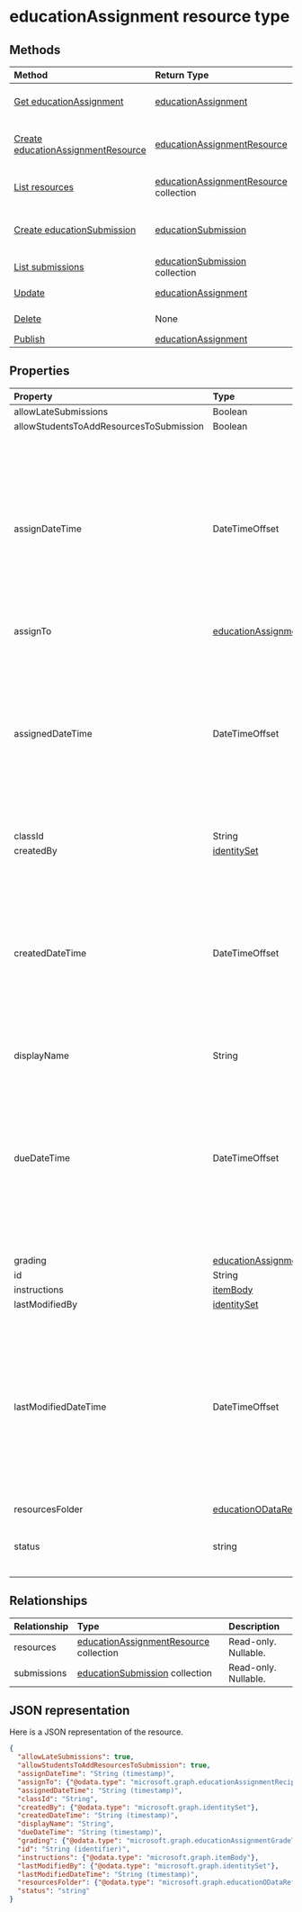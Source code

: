 # educationAssignment resource type




## Methods

| Method		   | Return Type	|Description|
|:---------------|:--------|:----------|
|[Get educationAssignment](../api/educationassignment_get.md) | [educationAssignment](educationassignment.md) |Read properties and relationships of educationAssignment object.|
|[Create educationAssignmentResource](../api/educationassignment_post_resources.md) |[educationAssignmentResource](educationassignmentresource.md)| Create a new educationAssignmentResource by posting to the resources collection.|
|[List resources](../api/educationassignment_list_resources.md) |[educationAssignmentResource](educationassignmentresource.md) collection| Get a educationAssignmentResource object collection.|
|[Create educationSubmission](../api/educationassignment_post_submissions.md) |[educationSubmission](educationsubmission.md)| Create a new educationSubmission by posting to the submissions collection.|
|[List submissions](../api/educationassignment_list_submissions.md) |[educationSubmission](educationsubmission.md) collection| Get a educationSubmission object collection.|
|[Update](../api/educationassignment_update.md) | [educationAssignment](educationassignment.md)	|Update educationAssignment object. |
|[Delete](../api/educationassignment_delete.md) | None |Delete educationAssignment object. |
|[Publish](../api/educationassignment_publish.md)|[educationAssignment](educationassignment.md)||

## Properties
| Property	   | Type	|Description|
|:---------------|:--------|:----------|
|allowLateSubmissions|Boolean||
|allowStudentsToAddResourcesToSubmission|Boolean||
|assignDateTime|DateTimeOffset|The Timestamp type represents date and time information using ISO 8601 format and is always in UTC time. For example, midnight UTC on Jan 1, 2014 would look like this: `'2014-01-01T00:00:00Z'`|
|assignTo|[educationAssignmentRecipient](educationassignmentrecipient.md)||
|assignedDateTime|DateTimeOffset|The Timestamp type represents date and time information using ISO 8601 format and is always in UTC time. For example, midnight UTC on Jan 1, 2014 would look like this: `'2014-01-01T00:00:00Z'`|
|classId|String||
|createdBy|[identitySet](identityset.md)||
|createdDateTime|DateTimeOffset|The Timestamp type represents date and time information using ISO 8601 format and is always in UTC time. For example, midnight UTC on Jan 1, 2014 would look like this: `'2014-01-01T00:00:00Z'`|
|displayName|String||
|dueDateTime|DateTimeOffset|The Timestamp type represents date and time information using ISO 8601 format and is always in UTC time. For example, midnight UTC on Jan 1, 2014 would look like this: `'2014-01-01T00:00:00Z'`|
|grading|[educationAssignmentGradeType](educationassignmentgradetype.md)||
|id|String| Read-only.|
|instructions|[itemBody](itembody.md)||
|lastModifiedBy|[identitySet](identityset.md)||
|lastModifiedDateTime|DateTimeOffset|The Timestamp type represents date and time information using ISO 8601 format and is always in UTC time. For example, midnight UTC on Jan 1, 2014 would look like this: `'2014-01-01T00:00:00Z'`|
|resourcesFolder|[educationODataRef](educationodataref.md)||
|status|string| Possible values are: `draft`, `published`, `assigned`.|

## Relationships
| Relationship | Type	|Description|
|:---------------|:--------|:----------|
|resources|[educationAssignmentResource](educationassignmentresource.md) collection| Read-only. Nullable.|
|submissions|[educationSubmission](educationsubmission.md) collection| Read-only. Nullable.|

## JSON representation

Here is a JSON representation of the resource.

<!-- {
  "blockType": "resource",
  "optionalProperties": [

  ],
  "@odata.type": "microsoft.graph.educationAssignment"
}-->

```json
{
  "allowLateSubmissions": true,
  "allowStudentsToAddResourcesToSubmission": true,
  "assignDateTime": "String (timestamp)",
  "assignTo": {"@odata.type": "microsoft.graph.educationAssignmentRecipient"},
  "assignedDateTime": "String (timestamp)",
  "classId": "String",
  "createdBy": {"@odata.type": "microsoft.graph.identitySet"},
  "createdDateTime": "String (timestamp)",
  "displayName": "String",
  "dueDateTime": "String (timestamp)",
  "grading": {"@odata.type": "microsoft.graph.educationAssignmentGradeType"},
  "id": "String (identifier)",
  "instructions": {"@odata.type": "microsoft.graph.itemBody"},
  "lastModifiedBy": {"@odata.type": "microsoft.graph.identitySet"},
  "lastModifiedDateTime": "String (timestamp)",
  "resourcesFolder": {"@odata.type": "microsoft.graph.educationODataRef"},
  "status": "string"
}

```

<!-- uuid: 8fcb5dbc-d5aa-4681-8e31-b001d5168d79
2015-10-25 14:57:30 UTC -->
<!-- {
  "type": "#page.annotation",
  "description": "educationAssignment resource",
  "keywords": "",
  "section": "documentation",
  "tocPath": ""
}-->